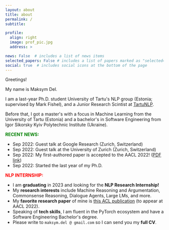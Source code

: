 ```yaml
---
layout: about
title: about
permalink: /
subtitle: 

profile:
  align: right
  image: prof_pic.jpg
  address: >

news: False  # includes a list of news items
selected_papers: False # includes a list of papers marked as "selected={true}"
social: true  # includes social icons at the bottom of the page
---
```


Greetings! 

My name is Maksym Del. 

I am a last-year Ph.D. student University of Tartu's NLP group (Estonia; supervised by Mark Fishel), and a Junior Research Scintist at [TartuNLP](http://tartunlp.ai). 

Before that, I got a master's with a focus in Machine Learning from the University of Tartu (Estonia) and a bachelor's in Software Engineering from Igor Sikorsky Kyiv Polytechnic Institute (Ukraine).

<b style="color:green">RECENT NEWS:</b>
* Sep 2022: Guest talk at Google Research (Zurich, Switzerland)
* Sep 2022: Guest talk at the University of Zurich (Zurich, Switzerland)
* Sep 2022: My first-authored paper is accepted to the AACL 2022! ([PDF link](https://drive.google.com/drive/folders/1WE0bRBV5Iv6-tgGXE3c7Bx4lachFhUah?usp=sharing))
* Sep 2022: Started the last year of my Ph.D. 

<b style="color:red">NLP INTERNSHIP:</b>
* I am <b>graduating</b> in 2023 and looking for the <b>NLP Research Internship!</b> <br />
* My **research interests** include Machine Reasoning and Argumentation, Commonsense Reasoning, Dialogue Agents, Large LMs, and more. <br />
* My **favorite research paper** of mine is [this ACL publication](https://drive.google.com/drive/folders/1WE0bRBV5Iv6-tgGXE3c7Bx4lachFhUah?usp=sharing) (to appear at AACL 2022). <br />
* Speaking of **tech skills**, I am fluent in the PyTorch ecosystem and have a Software Engineering Bachelor's degree. <br />
* Please write to `maksym.del @ gmail.com` so I can send you my **full CV**. 


